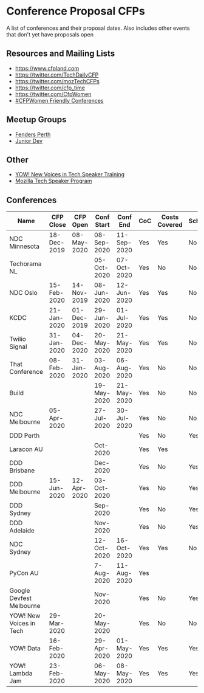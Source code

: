 # Conference Proposal CFPs

A list of conferences and their proposal dates. Also includes other events that don't yet have proposals open

## Resources and Mailing Lists
- <https://www.cfpland.com>
- <https://twitter.com/TechDailyCFP>
- <https://twitter.com/mozTechCFPs>
- <https://twitter.com/cfp_time>
- <https://twitter.com/CfpWomen>
- [#CFPWomen Friendly Conferences](https://airtable.com/shrOX7x2jS6PFkrfC/tblYrryyIzmByL3qU?blocks=hide)

## Meetup Groups
- [Fenders Perth](https://www.fenders.co/)
- [Junior Dev](https://juniordev.io/)

## Other
- [YOW! New Voices in Tech Speaker Training](https://yowconference.com/newvoices)
- [Mozilla Tech Speaker Program](https://events.mozilla.org/techspeakers)

## Conferences
| Name                     | CFP Close   | CFP Open    | Conf Start  | Conf End    | CoC | Costs Covered | Scholarships | Stipend | CFP Link                                                     |
| ------------------------ | ----------- | ----------- | ----------- | ----------- | --- | ------------- | ------------ | ------- | ------------------------------------------------------------ |
| NDC Minnesota            | 18-Dec-2019 | 08-May-2020 | 08-Sep-2020 | 11-Sep-2020 | Yes | Yes           | No           | No      | https://sessionize.com/ndc-minnesota-2020/                   |
| Techorama NL             |             |             | 05-Oct-2020 | 07-Oct-2020 | Yes | No            | No           | No      | https://www.techorama.nl/                                    |
| NDC Oslo                 | 15-Feb-2020 | 14-Nov-2019 | 08-Jun-2020 | 12-Jun-2020 | Yes | Yes           | No           | No      | https://sessionize.com/ndc-oslo-2020/                        |
| KCDC                     | 21-Jan-2020 | 01-Dec-2019 | 29-Jun-2020 | 01-Jul-2020 | Yes | Yes           | No           | No      | https://sessionize.com/kcdc-2020                             |
| Twilio Signal            | 31-Jan-2020 | 04-Dec-2020 | 20-May-2020 | 21-May-2020 | Yes | Yes           | No           | No      | https://s.signal.twilio.com/twiliosignalconfticketcfpreghome |
| That Conference          | 08-Feb-2020 | 31-Jan-2020 | 03-Aug-2020 | 06-Aug-2020 | Yes | No            | No           | No      | https://www.thatconference.com/wi                            |
| Build                    |             |             | 19-May-2020 | 21-May-2020 | Yes | No            | No           | No      |                                                              |
| NDC Melbourne            | 05-Apr-2020 |             | 27-Jul-2020 | 30-Jul-2020 | Yes | No            | No           | No      | https://sessionize.com/ndc-melbourne-2020/                   |
| DDD Perth                |             |             |             |             | Yes | No            | Yes          | No      |                                                              |
| Laracon AU               |             |             | Oct-2020    |             | Yes | Yes           |              | No      |                                                              |
| DDD Brisbane             |             |             | Dec-2020    |             | Yes | No            | Yes          | No      |                                                              |
| DDD Melbourne            | 15-Jun-2020 | 12-Apr-2020 | 03-Oct-2020 |             | Yes | No            | Yes          | No      |                                                              |
| DDD Sydney               |             |             | Sep-2020    |             | Yes | No            | Yes          | No      |                                                              |
| DDD Adelaide             |             |             | Nov-2020    |             | Yes | No            | Yes          | No      |                                                              |
| NDC Sydney               |             |             | 12-Oct-2020 | 16-Oct-2020 | Yes | Yes           | No           | No      |                                                              |
| PyCon AU                 |             |             | 7-Aug-2020  | 11-Aug-2020 | Yes |               |              |         |                                                              |
| Google Devfest Melbourne |             |             | Nov-2020    |             | Yes | No            | Yes          | No      |                                                              |
| YOW! New Voices in Tech  | 29-Mar-2020 |             | 20-May-2020 |             | Yes | No            | No           | No      | https://yowconference.com/newvoices                          |
| YOW! Data                | 16-Feb-2020 |             | 29-Apr-2020 | 01-May-2020 | Yes | Yes           | Yes          | No      | https://yowconference.com/cfps/                              |
| YOW! Lambda Jam          | 23-Feb-2020 |             | 06-May-2020 | 08-May-2020 | Yes | Yes           | Yes          | No      | https://yowconference.com/cfps/                              |
